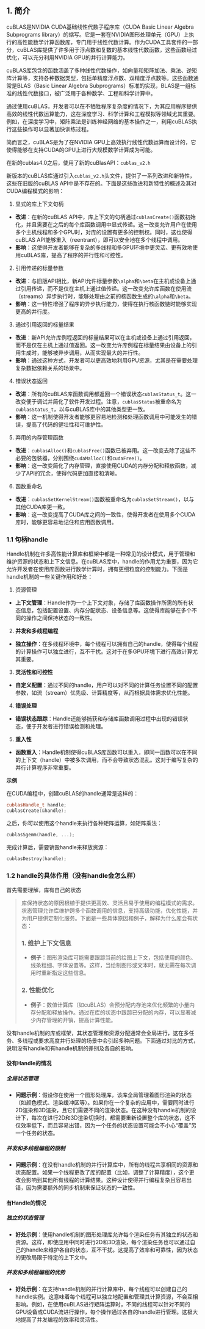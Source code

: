 ## 1. 简介

cuBLAS是NVIDIA CUDA基础线性代数子程序库（CUDA Basic Linear Algebra Subprograms library）的缩写。它是一套在NVIDIA图形处理单元（GPU）上执行的高性能数学计算函数库，专门用于线性代数计算。作为CUDA工具套件的一部分，cuBLAS库提供了许多用于浮点数和复数的基本线性代数函数，这些函数经过优化，可以充分利用NVIDIA GPU的并行计算能力。

cuBLAS库包含的函数涵盖了多种线性代数操作，如向量和矩阵加法、乘法、逆矩阵计算等，支持各种数据类型，包括单精度浮点数、双精度浮点数等。这些函数通常是BLAS（Basic Linear Algebra Subprograms）标准的实现，BLAS是一组标准的线性代数接口，被广泛用于各种数学、工程和科学计算中。

通过使用cuBLAS，开发者可以在不牺牲程序复杂度的情况下，为其应用程序提供高效的线性代数运算能力，这在深度学习、科学计算和工程模拟等领域尤其重要。例如，在深度学习中，矩阵乘法是训练神经网络的基本操作之一，利用cuBLAS执行这些操作可以显著加快训练过程。

简而言之，cuBLAS是为了在NVIDIA GPU上高效执行线性代数运算而设计的，它使得能够在支持CUDA的GPU上进行大规模数学计算成为可能。

在新的cublas4.0之后，使用了新的cuBlasAPI：`cublas_v2.h`


新版本的cuBLAS库通过引入`cublas_v2.h`头文件，提供了一系列改进和新特性，这些在旧版的cuBLAS API中是不存在的。下面是这些改进和新特性的概述及其对CUDA编程模式的影响：

1. 显式的库上下文句柄

- **改进**：在新的cuBLAS API中，库上下文的句柄通过`cublasCreate()`函数初始化，并且需要在之后的每个库函数调用中显式传递。这一改变允许用户在使用多个主机线程和多个GPU时，对库的设置有更多的控制权。同时，这也使得cuBLAS API能够重入（reentrant），即可以安全地在多个线程中调用。
- **影响**：这使得开发者能够在复杂的多线程和多GPU环境中更灵活、更有效地使用cuBLAS库，提高了程序的并行性和可控性。

2. 引用传递的标量参数

- **改进**：与旧版API相比，新API允许标量参数`\alpha`和`\beta`在主机或设备上通过引用传递，而不是仅在主机上通过值传递。这一改变允许库函数在使用流（streams）异步执行时，能够处理由之前的核函数生成的`\alpha`和`\beta`。
- **影响**：这一特性增强了程序的异步执行能力，使得在执行核函数链时能够实现更高的并行度。

3. 通过引用返回的标量结果

- **改进**：新API允许库例程返回的标量结果可以在主机或设备上通过引用返回，而不是仅在主机上通过值返回。这一改变允许库例程在标量结果由设备上的引用生成时，能够被异步调用，从而实现最大的并行性。
- **影响**：通过这种方式，开发者可以更高效地利用GPU资源，尤其是在需要处理复杂数据依赖关系的场景中。

4. 错误状态返回

- **改进**：所有的cuBLAS库函数调用都返回一个错误状态`cublasStatus_t`。这一改变便于调试并简化了软件开发过程。注意，`cublasStatus`被重命名为`cublasStatus_t`，以与cuBLAS库中的其他类型更一致。
- **影响**：这一机制使得开发者能够更容易地检测和处理函数调用中可能发生的错误，提高了代码的健壮性和可维护性。

5. 弃用的内存管理函数

- **改进**：`cublasAlloc()`和`cublasFree()`函数已被弃用。这一改变去除了这些不必要的包装器，分别围绕`cudaMalloc()`和`cudaFree()`。
- **影响**：这一改变简化了内存管理，直接使用CUDA的内存分配和释放函数，减少了API的冗余，使得代码更加直接和清晰。

6. 函数重命名

- **改进**：`cublasSetKernelStream()`函数被重命名为`cublasSetStream()`，以与其他CUDA库更一致。
- **影响**：这一改变提高了CUDA库之间的一致性，使得开发者在使用多个CUDA库时，能够更容易地记住和应用函数调用。

### 1.1 句柄handle

Handle机制在许多高性能计算库和框架中都是一种常见的设计模式，用于管理和维护资源的状态和上下文信息。在cuBLAS库中，handle的作用尤为重要，因为它允许开发者在使用库函数进行数学计算时，拥有更细粒度的控制能力。下面是handle机制的一些关键作用和好处：

1. 资源管理

- **上下文管理**：Handle作为一个上下文对象，存储了库函数操作所需的所有状态信息，包括配置设置、内存分配状态、设备信息等。这使得库能够在多个不同的操作之间保持状态的一致性。

2. **并发和多线程编程**

- **独立操作**：在多线程环境中，每个线程可以拥有自己的handle，使得每个线程的计算操作可以独立进行，互不干扰。这对于在多GPU环境下进行高效计算尤其重要。

3. **灵活性和可控性**

- **自定义配置**：通过不同的handle，用户可以对不同的计算任务设置不同的配置参数，如流（stream）优先级、计算精度等，从而根据具体需求优化性能。

4. **错误处理**

- **错误状态跟踪**：Handle还能够捕获和存储库函数调用过程中出现的错误状态，便于开发者进行错误检测和处理。

5. **重入性**

- **函数重入**：Handle机制使得cuBLAS库函数可以重入，即同一函数可以在不同的上下文（handle）中被多次调用，而不会导致状态混乱。这对于编写复杂的并行计算程序非常重要。

**示例**

在CUDA编程中，创建cuBLAS的handle通常是这样的：

```c++
cublasHandle_t handle;
cublasCreate(&handle);
```

之后，你可以使用这个handle来执行各种矩阵运算，如矩阵乘法：

```c++
cublasSgemm(handle, ...);
```

完成计算后，需要销毁handle来释放资源：

```c++
cublasDestroy(handle);
```





### 1.2 handle的具体作用（没有handle会怎么样）

首先需要理解，库有自己的状态

> 
> 库保持状态的原因根植于提供更高效、灵活且易于使用的编程模式的需求。状态管理允许库维护跨多个函数调用的信息，支持高级功能，优化性能，并为用户提供定制化服务。下面是一些具体原因和例子，解释为什么库会有状态：
>
> ### 1. **维护上下文信息**
>
> - **例子**：图形渲染库可能需要跟踪当前的绘图上下文，包括使用的颜色、线条粗细、字体设置等。这样，当绘制图形或文本时，就无需在每次调用时重新指定这些信息。
>
> ### 2. **性能优化**
>
> - **例子**：数值计算库（如cuBLAS）会预分配内存池来优化频繁的小量内存分配和释放操作。通过在库的状态中跟踪已分配的内存，可以显著减少内存管理的开销，提高计算性能。

没有handle机制的库或框架，其状态管理和资源分配通常会全局进行，这在多任务、多线程或要求高度并行处理的场景中会引起多种问题。下面通过对比的方式，说明没有handle和有handle机制的差别及各自的影响。

#### 没有Handle的情况

##### 全局状态管理

- **问题示例**：假设你在使用一个图形处理库，该库全局管理着图形渲染的状态（如颜色模式、渲染缓冲区等）。如果你在一个复杂的应用中，需要同时进行2D渲染和3D渲染，且它们需要不同的渲染状态。在这种没有handle机制的设计下，每次在进行2D和3D渲染切换时，都需要重新设置整个库的状态，这不仅效率低下，而且容易出错，因为一个任务的状态设置可能会不小心“覆盖”另一个任务的状态。

##### 并发和多线程编程的限制

- **问题示例**：在没有handle机制的并行计算库中，所有的线程共享相同的资源和状态配置。如果一个线程更改了库的配置（比如，调整了计算精度），这个更改会影响到其他所有线程的计算结果。这种设计使得并行编程复杂且容易出错，因为需要额外的同步机制来保证状态的一致性。

#### 有Handle的情况

##### 独立的状态管理

- **好处示例**：使用handle机制的图形处理库允许每个渲染任务有其独立的状态和资源。这样，即使应用中同时进行2D和3D渲染，每个渲染任务也可以通过自己的handle来维护各自的状态，互不干扰。这提高了效率和可靠性，因为状态的更改局限于特定的上下文中。

##### 并发和多线程编程的优势

- **好处示例**：在支持handle机制的并行计算库中，每个线程可以创建自己的handle实例。这意味着每个线程可以独立地配置和管理其计算资源，不会互相影响。例如，在使用cuBLAS进行矩阵运算时，不同的线程可以针对不同的GPU设备或CUDA流进行操作，每个操作通过各自的handle进行管理。这极大地提高了并发编程的效率和灵活性。